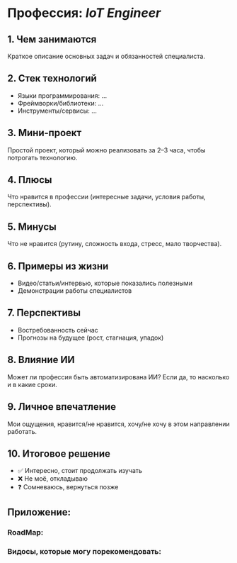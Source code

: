 # Профессия: *IoT Engineer*

## 1. Чем занимаются

Краткое описание основных задач и обязанностей специалиста.

## 2. Стек технологий

* Языки программирования: …
* Фреймворки/библиотеки: …
* Инструменты/сервисы: …

## 3. Мини-проект

Простой проект, который можно реализовать за 2–3 часа, чтобы потрогать технологию.

## 4. Плюсы

Что нравится в профессии (интересные задачи, условия работы, перспективы).

## 5. Минусы

Что не нравится (рутину, сложность входа, стресс, мало творчества).

## 6. Примеры из жизни

* Видео/статьи/интервью, которые показались полезными
* Демонстрации работы специалистов

## 7. Перспективы

* Востребованность сейчас
* Прогнозы на будущее (рост, стагнация, упадок)

## 8. Влияние ИИ

Может ли профессия быть автоматизирована ИИ? Если да, то насколько и в какие сроки.

## 9. Личное впечатление

Мои ощущения, нравится/не нравится, хочу/не хочу в этом направлении работать.

## 10. Итоговое решение

* ✅ Интересно, стоит продолжать изучать
* ❌ Не моё, откладываю
* ❓ Сомневаюсь, вернуться позже

## Приложение:
### RoadMap:


### Видосы, которые могу порекомендовать:
